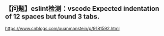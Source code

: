 ## 【问题】eslint检测：vscode Expected indentation of 12 spaces but found 3 tabs.
https://www.cnblogs.com/xuanmanstein/p/9181592.html